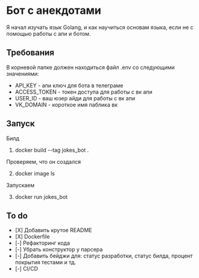 # Бот с анекдотами
Я начал изучать язык Golang, и как научиться основам языка, если не с помощью работы с апи и ботом.

## Требования

В корневой папке должен находиться файл .env со следующими значениями:
* API_KEY - апи ключ для бота в телеграме
* ACCESS_TOKEN - токен доступа для работы с вк апи
* USER_ID - ваш юзер айди для работы с вк апи
* VK_DOMAIN - короткое имя паблика вк

## Запуск

Билд
1. docker build --tag jokes_bot .

Проверяем, что он создался

2. docker image ls

Запускаем

3. docker run jokes_bot


## To do
- [Х] Добавить крутое README
- [Х] Dockerfile
- [-] Рефакторинг кода
- [-] Убрать конструктор у парсера
- [-] Добавить бейджи для: статус разработки, статус билда, процент покрытия тестами и тд.
- [-] CI/CD
